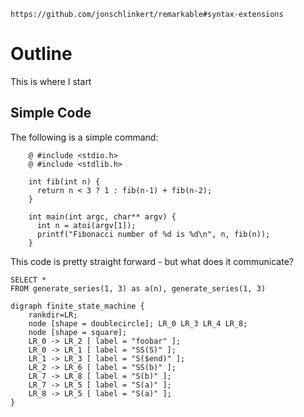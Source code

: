 ```{comment}
https://github.com/jonschlinkert/remarkable#syntax-extensions
```

# Outline

This is where I start

## Simple Code

The following is a simple command:


```{cc}
    @ #include <stdio.h>
    @ #include <stdlib.h>
    
    int fib(int n) {
      return n < 3 ? 1 : fib(n-1) + fib(n-2);
    }

    int main(int argc, char** argv) {
      int n = atoi(argv[1]);
      printf("Fibonacci number of %d is %d\n", n, fib(n));
    }
```

This code is pretty straight forward - but what does it communicate?


```{sql}
SELECT *
FROM generate_series(1, 3) as a(n), generate_series(1, 3)
```

```{@dot}
digraph finite_state_machine {
	rankdir=LR;
	node [shape = doublecircle]; LR_0 LR_3 LR_4 LR_8;
	node [shape = square];
	LR_0 -> LR_2 [ label = "foobar" ];
	LR_0 -> LR_1 [ label = "SS(S)" ];
	LR_1 -> LR_3 [ label = "S($end)" ];
	LR_2 -> LR_6 [ label = "SS(b)" ];
	LR_7 -> LR_8 [ label = "S(b)" ];
	LR_7 -> LR_5 [ label = "S(a)" ];
	LR_8 -> LR_5 [ label = "S(a)" ];
}
```
